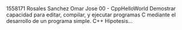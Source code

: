 1558171
Rosales Sanchez
Omar Jose
00 - CppHelloWorld
Demostrar capacidad para editar, compilar, y ejecutar programas C mediante el desarrollo de un programa simple. C++
Hipotesis...
